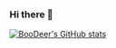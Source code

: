 ### Hi there 👋
[![BooDeer's GitHub stats](https://github-readme-stats.vercel.app/api?username=BooDeer)](https://github.com/BooDeer/github-readme-stats)

<!--
**BooDeer/BooDeer** is a ✨ _special_ ✨ repository because its `README.md` (this file) appears on your GitHub profile.

Here are some ideas to get you started:

- 🔭 I’m currently working on ...
- 🌱 I’m currently learning ...
- 👯 I’m looking to collaborate on ...
- 🤔 I’m looking for help with ...
- 💬 Ask me about ...
- 📫 How to reach me: ...
- 😄 Pronouns: ...
- ⚡ Fun fact: ...
-->
